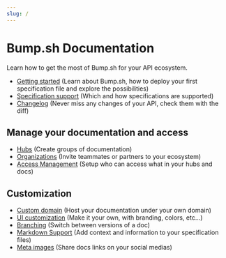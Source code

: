 ```yaml
---
slug: /
---
```


# Bump.sh Documentation

Learn how to get the most of Bump.sh for your API ecosystem.

- [Getting started](help/intro.md) (Learn about Bump.sh, how to deploy your first specification file and explore the possibilities)
- [Specification support](help/specifications-support/openapi-support.md) (Which and how specifications are supported)
- [Changelog](help/api-change-management/index.md) (Never miss any changes of your API, check them with the diff)

## Manage your documentation and access
- [Hubs](help/hubs.md) (Create groups of documentation)
- [Organizations](help/organizations/index.md) (Invite teammates or partners to your ecosystem)
- [Access Management](help/access-management.md) (Setup who can access what in your hubs and docs)

## Customization
- [Custom domain](help/custom-domains.md) (Host your documentation under your own domain)
- [UI customization](help/references.md) (Make it your own, with branding, colors, etc...)
- [Branching](help/branching.md) (Switch between versions of a doc)
- [Markdown Support](help/markdown-support.md) (Add context and information to your specification files)
- [Meta images](help/meta-images.md) (Share docs links on your social medias)
